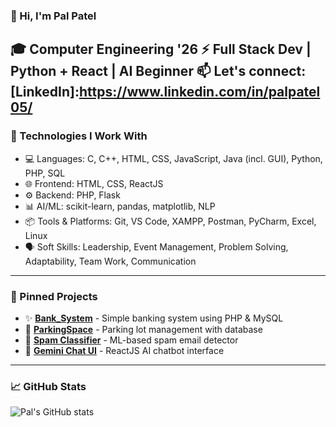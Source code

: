 ### 👋 Hi, I'm Pal Patel
🎓 Computer Engineering '26
⚡ Full Stack Dev | Python + React | AI Beginner
📫 Let's connect: [LinkedIn]:https://www.linkedin.com/in/palpatel05/
---

### 🔧 Technologies I Work With
- 💻 Languages: C, C++, HTML, CSS, JavaScript, Java (incl. GUI), Python, PHP, SQL
- 🌐 Frontend: HTML, CSS, ReactJS
- ⚙️ Backend: PHP, Flask
- 📊 AI/ML: scikit-learn, pandas, matplotlib, NLP
- 📦 Tools & Platforms: Git, VS Code, XAMPP, Postman, PyCharm, Excel, Linux
- 🗣️ Soft Skills: Leadership, Event Management, Problem Solving, Adaptability, Team Work, Communication

---

### 📂 Pinned Projects
- ✨ **[Bank_System](https://github.com/palpatel0504/Bank_System)** - Simple banking system using PHP & MySQL  
- 🚗 **[ParkingSpace](https://github.com/palpatel0504/ParkingSpace)** - Parking lot management with database  
- 🧠 **[Spam Classifier](https://github.com/palpatel0504/spam_classifier_project)** - ML-based spam email detector  
- 🤖 **[Gemini Chat UI](https://github.com/palpatel0504/gemini-clone)** - ReactJS AI chatbot interface

---

### 📈 GitHub Stats
![Pal's GitHub stats](https://github-readme-stats.vercel.app/api?username=palpatel0504&show_icons=true&theme=tokyonight)

